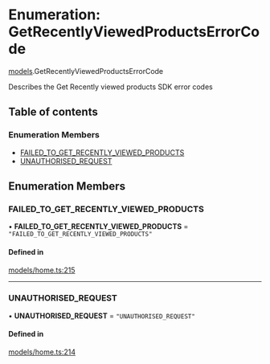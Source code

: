 # Enumeration: GetRecentlyViewedProductsErrorCode

[models](../wiki/models).GetRecentlyViewedProductsErrorCode

Describes the Get Recently viewed products SDK error codes

## Table of contents

### Enumeration Members

- [FAILED\_TO\_GET\_RECENTLY\_VIEWED\_PRODUCTS](../wiki/models.GetRecentlyViewedProductsErrorCode#failed_to_get_recently_viewed_products)
- [UNAUTHORISED\_REQUEST](../wiki/models.GetRecentlyViewedProductsErrorCode#unauthorised_request)

## Enumeration Members

### FAILED\_TO\_GET\_RECENTLY\_VIEWED\_PRODUCTS

• **FAILED\_TO\_GET\_RECENTLY\_VIEWED\_PRODUCTS** = ``"FAILED_TO_GET_RECENTLY_VIEWED_PRODUCTS"``

#### Defined in

[models/home.ts:215](https://gitlab.com/baliganikhil/blackmirror-sdk/-/blob/349365c/src/models/home.ts#L215)

___

### UNAUTHORISED\_REQUEST

• **UNAUTHORISED\_REQUEST** = ``"UNAUTHORISED_REQUEST"``

#### Defined in

[models/home.ts:214](https://gitlab.com/baliganikhil/blackmirror-sdk/-/blob/349365c/src/models/home.ts#L214)

